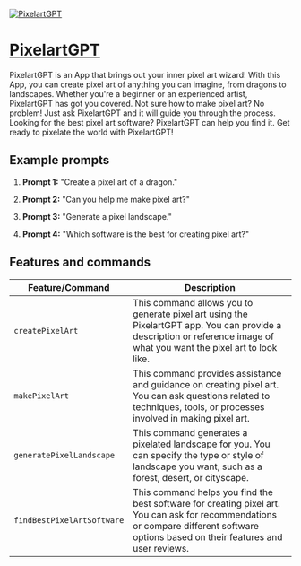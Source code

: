 [![PixelartGPT](https://files.oaiusercontent.com/file-hoIOaYUfMiCo14Wv0iWfjewL?se=2123-10-18T20%3A32%3A39Z&sp=r&sv=2021-08-06&sr=b&rscc=max-age%3D31536000%2C%20immutable&rscd=attachment%3B%20filename%3Dba74b3a8-8bf1-427c-a380-ac38cd0c7a0c.png&sig=RhlpvePMBMfmD/T8GMaO2XGtixKn7tNVodNVgbEwsdM%3D)](https://chat.openai.com/g/g-YvAebLJvB-pixelartgpt)

# [PixelartGPT](https://chat.openai.com/g/g-YvAebLJvB-pixelartgpt)

PixelartGPT is an App that brings out your inner pixel art wizard! With this App, you can create pixel art of anything you can imagine, from dragons to landscapes. Whether you're a beginner or an experienced artist, PixelartGPT has got you covered. Not sure how to make pixel art? No problem! Just ask PixelartGPT and it will guide you through the process. Looking for the best pixel art software? PixelartGPT can help you find it. Get ready to pixelate the world with PixelartGPT!

## Example prompts

1. **Prompt 1:** "Create a pixel art of a dragon."

2. **Prompt 2:** "Can you help me make pixel art?"

3. **Prompt 3:** "Generate a pixel landscape."

4. **Prompt 4:** "Which software is the best for creating pixel art?"

## Features and commands

| Feature/Command | Description |
| --- | --- |
| `createPixelArt` | This command allows you to generate pixel art using the PixelartGPT app. You can provide a description or reference image of what you want the pixel art to look like. |
| `makePixelArt` | This command provides assistance and guidance on creating pixel art. You can ask questions related to techniques, tools, or processes involved in making pixel art. |
| `generatePixelLandscape` | This command generates a pixelated landscape for you. You can specify the type or style of landscape you want, such as a forest, desert, or cityscape. |
| `findBestPixelArtSoftware` | This command helps you find the best software for creating pixel art. You can ask for recommendations or compare different software options based on their features and user reviews. |
